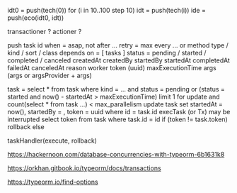 idt0 = push(tech(0))
for (i in 10..100 step 10)
  idt = push(tech(i))
  ide = push(eco(idt0, idt))

transactioner ?
actioner ?

push task 
  id
  when = asap, not after ...
  retry = max every ... or method
  type / kind / sort / class 
  depends on = [ tasks ]
  status = pending / started / completed / canceled
  createdAt
  createdBy
  startedBy
  startedAt
  completedAt
  failedAt
  canceledAt
  reason
  worker
  token (uuid)
  maxExecutionTime
  args (args or argsProvider + args)


task = select * from task where kind = ... and status = pending or (status = started and now() - startedAt > maxExecutionTime) limit 1 for update and count(select * from task ...) < max_parallelism
update task set startedAt = now(), startedBy = <me>, token = uuid where id = task.id
execTask (or Tx) may be interrupted
select token from task where task.id = id
if (token != task.token)
rollback
else 

taskHandler(execute, rollback)

https://hackernoon.com/database-concurrencies-with-typeorm-6b1631k8

https://orkhan.gitbook.io/typeorm/docs/transactions

https://typeorm.io/find-options




